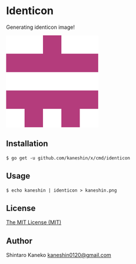# Identicon

Generating identicon image!

![identicon.png](https://github.com/kaneshin/x/raw/master/identicon.png)

## Installation

```shell
$ go get -u github.com/kaneshin/x/cmd/identicon
```

## Usage

```shell
$ echo kaneshin | identicon > kaneshin.png
```

## License

[The MIT License (MIT)](http://kaneshin.mit-license.org/)

## Author

Shintaro Kaneko <kaneshin0120@gmail.com>

